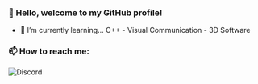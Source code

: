 ### 👋 Hello, welcome to my GitHub profile!

- 🌱 I’m currently learning... C++ - Visual Communication - 3D Software

### 📫 How to reach me:
<img alt="Discord" src="https://discord.c99.nl/widget/theme-4/959785251473874974.png">
